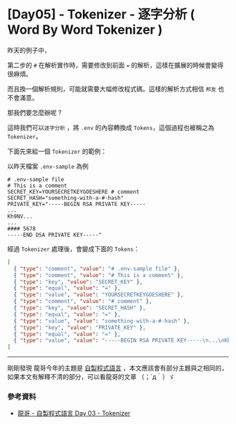 # [Day05] - Tokenizer - 逐字分析 ( Word By Word Tokenizer )

昨天的例子中，

第二步的 `#` 在解析實作時，需要修改到前面 `=` 的解析，這樣在擴展的時候會變得很麻煩。

而且換一個解析規則，可能就需要大幅修改程式碼。這樣的解析方式相信 `邦友` 也不會滿意。

那我們要怎麼辦呢 ? 

這時我們可以`逐字分析` ，將 `.env` 的內容轉換成 `Tokens`，這個過程也被稱之為 `Tokenizer`。

下面先來給一個 `Tokenizer` 的範例：

以昨天檔案 `.env-sample` 為例

```properties
# .env-sample file
# This is a comment
SECRET_KEY=YOURSECRETKEYGOESHERE # comment
SECRET_HASH="something-with-a-#-hash"
PRIVATE_KEY="-----BEGIN RSA PRIVATE KEY-----
...
Kh9NV...
...
#### 5678
-----END DSA PRIVATE KEY-----"
```

經過 `Tokenizer` 處理後，會變成下面的 `Tokens`：

```json
[
  { "type": "comment", "value": "# .env-sample file" },
  { "type": "comment", "value": "# This is a comment" },
  { "type": "key", "value": "SECRET_KEY" },
  { "type": "equal", "value": "=" },
  { "type": "value", "value": "YOURSECRETKEYGOESHERE" },
  { "type": "comment", "value": "# comment" },
  { "type": "key", "value": "SECRET_HASH" },
  { "type": "equal", "value": "=" },
  { "type": "value", "value": "something-with-a-#-hash" },
  { "type": "key", "value": "PRIVATE_KEY" },
  { "type": "equal", "value": "=" },
  { "type": "value", "value": "-----BEGIN RSA PRIVATE KEY-----\n...\nKh9NV...\n...\n#### 5678\n-----END DSA PRIVATE KEY-----" }
]
```

---

剛剛發現 龍哥今年的主題是 [自製程式語言](https://ithelp.ithome.com.tw/articles/10293360) ，本文應該會有部分主題與之相同的，  
如果本文有解釋不清的部分，可以看龍哥的文章 （；´д｀）ゞ

### 參考資料

- [龍哥 - 自製程式語言 Day 03 - Tokenizer](https://ithelp.ithome.com.tw/articles/10293360)
